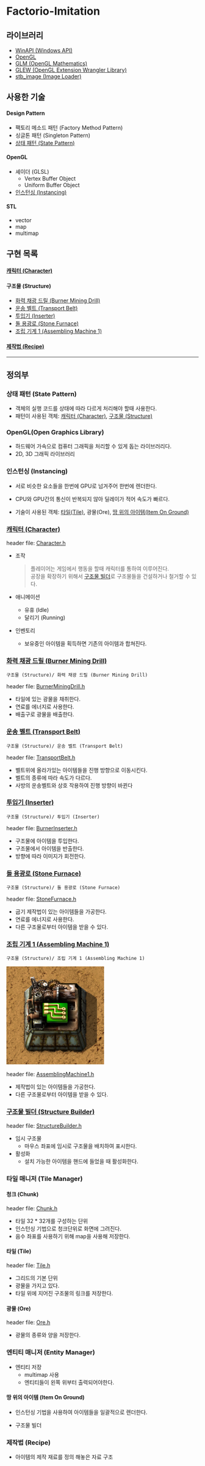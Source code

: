 # Factorio-Imitation

## 라이브러리
* [WinAPI (Windows API)](https://docs.microsoft.com/en-us/windows/win32/)
* [OpenGL](https://www.opengl.org/)
* [GLM (OpenGL Mathematics)](https://github.com/g-truc/glm)
* [GLEW (OpenGL Extension Wrangler Library)](http://glew.sourceforge.net/)
* [stb_image (Image Loader)](https://github.com/nothings/stb#stb)

## 사용한 기술
#### Design Pattern
* 팩토리 메소드 패턴 (Factory Method Pattern)
* 싱글톤 패턴 (Singleton Pattern)
* [상태 패턴 (State Pattern)](#상태-state-pattern)
	
#### OpenGL  
* 셰이더 (GLSL)
	* Vertex Buffer Object
	* Uniform Buffer Object
* [인스턴싱 (Instancing)](#인스턴싱-Instancing)
    
#### STL
* vector
* map
* multimap
   
## 구현 목록
#### [캐릭터 (Character)](#캐릭터-character-1)

#### 구조물 (Structure)
* [화력 채광 드릴 (Burner Mining Drill)](#화력-채광-드릴-burner-mining-drill)
* [운송 벨트 (Transport Belt)](#운송-벨트-transport-belt)
* [투입기 (Inserter)](#투입기-inserter)
* [돌 용광로 (Stone Furnace)](#돌-용광로-stone-furnace)
* [조립 기계 1 (Assembling Machine 1)](#조립-기계-1-assembling-machine-1)

#### [제작법 (Recipe)](#제작법-recipe-1)
---
    
    
## 정의부

### 상태 패턴 (State Pattern)
* 객체의 실행 코드를 상태에 따라 다르게 처리해야 할때 사용한다.
* 패턴이 사용된 객체: [캐릭터 (Character)](#캐릭터-character-1), [구조물 (Structure)](#구조물-structure)

### OpenGL(Open Graphics Library)
* 하드웨어 가속으로 컴퓨터 그래픽을 처리할 수 있게 돕는 라이브러리다. 
* 2D, 3D 그래픽 라이브러리

### 인스턴싱 (Instancing)
* 서로 비슷한 요소들을 한번에 GPU로 넘겨주어 한번에 렌더한다.  
* CPU와 GPU간의 통신이 반복되지 않아 딜레이가 적어 속도가 빠르다.  

* 기술이 사용된 객체: [타일(Tile)](#타일-tile), 광물(Ore), [땅 위의 아이템(Item On Ground)](#땅-위의-아이템-item-on-ground)

### [캐릭터 (Character)](#캐릭터-character)

header file: [Character.h](Factorio-Imitation/Character.h)
* 조작
	> 플레이어는 게임에서 행동을 할때 캐릭터를 통하여 이루어진다.  
	> 공장을 확장하기 위해서 [구조물 빌더](#구조물-빌더-structure-builder)로 구조물들을 건설하거나 철거할 수 있다.
    
* 애니메이션
	* 유휴 (Idle)
	* 달리기 (Running)
   
* 인벤토리
	* 보유중인 아이템을 획득하면 기존의 아이템과 합쳐진다.

### [화력 채광 드릴 (Burner Mining Drill)](#구조물-structure)
	구조물 (Structure)/ 화력 채광 드릴 (Burner Mining Drill)
	
header file: [BurnerMiningDrill.h](Factorio-Imitation/BurnerMiningDrill.h)
* 타일에 있는 광물을 채취한다.
* 연료를 에너지로 사용한다.
* 배출구로 광물을 배출한다.

### [운송 벨트 (Transport Belt)](#구조물-structure)
	구조물 (Structure)/ 운송 벨트 (Transport Belt)
	
header file: [TransportBelt.h](Factorio-Imitation/TransportBelt.h)
* 벨트위에 올라가있는 아이템들을 진행 방향으로 이동시킨다.
* 벨트의 종류에 따라 속도가 다르다.
* 사방의 운송벨트와 상호 작용하여 진행 방향이 바뀐다

### [투입기 (Inserter)](#구조물-structure)
	구조물 (Structure)/ 투입기 (Inserter)

header file: [BurnerInserter.h](Factorio-Imitation/BurnerInserter.h)
* 구조물에 아이템을 투입한다.
* 구조물에서 아이템을 반출한다.
* 방향에 따라 이미지가 회전한다.

### [돌 용광로 (Stone Furnace)](#구조물-structure)
	구조물 (Structure)/ 돌 용광로 (Stone Furnace)

header file: [StoneFurnace.h](Factorio-Imitation/StoneFurnace.h)
* 굽기 제작법이 있는 아이템들을 가공한다.
* 연료를 에너지로 사용한다.
* 다른 구조물로부터 아이템을 받을 수 있다.

### [조립 기계 1 (Assembling Machine 1)](#구조물-structure)
	구조물 (Structure)/ 조립 기계 1 (Assembling Machine 1)
![조립 기계](Image/AssemblingMachine1.png)

header file: [AssemblingMachine1.h](Factorio-Imitation/AssemblingMachine1.h)
* 제작법이 있는 아이템들을 가공한다.
* 다른 구조물로부터 아이템을 받을 수 있다.

### [구조물 빌더 (Structure Builder)](#구조물-structure)

header file: [StructureBuilder.h](Factorio-Imitation/StructureBuilder.h)
* 임시 구조물
	* 마우스 좌표에 임시로 구조물을 배치하여 표시한다.
* 활성화
	* 설치 가능한 아이템을 핸드에 들었을 때 활성화한다.
	
### 타일 매니저 (Tile Manager)
#### 청크 (Chunk)

header file: [Chunk.h](Factorio-Imitation/Chunk.h)
* 타일 32 * 32개를 구성하는 단위
* 인스턴싱 기법으로 청크단위로 화면에 그려진다.
* 음수 좌표를 사용하기 위해 map을 사용해 저장한다.

#### 타일 (Tile)
header file: [Tile.h](Factorio-Imitation/Tile.h)
* 그리드의 기본 단위
* 광물을 가지고 있다.
* 타일 위에 지어진 구조물의 링크를 저장한다.
#### 광물 (Ore)
header file: [Ore.h](Factorio-Imitation/Ore.h)
* 광물의 종류와 양을 저장한다.

### 엔티티 매니저 (Entity Manager)
* 엔티티 저장
	* multimap 사용
	* 엔티티들이 왼쪽 위부터 출력되어야한다.
	
#### 땅 위의 아이템 (Item On Ground)
* 인스턴싱 기법을 사용하여 아이템들을 일괄적으로 렌더한다.

* 구조물 빌더

### 제작법 (Recipe)
* 아이템의 제작 재료를 정의 해놓은 자료 구조
